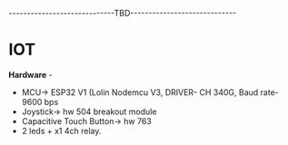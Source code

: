 










-----------------------------TBD-----------------------------
# IOT

**Hardware** -
* MCU-> ESP32 V1 (Lolin Nodemcu V3, DRIVER- CH 340G, Baud rate- 9600 bps  
* Joystick-> hw 504 breakout module  
* Capacitive Touch Button-> hw 763  
* 2 leds + x1 4ch relay.  
